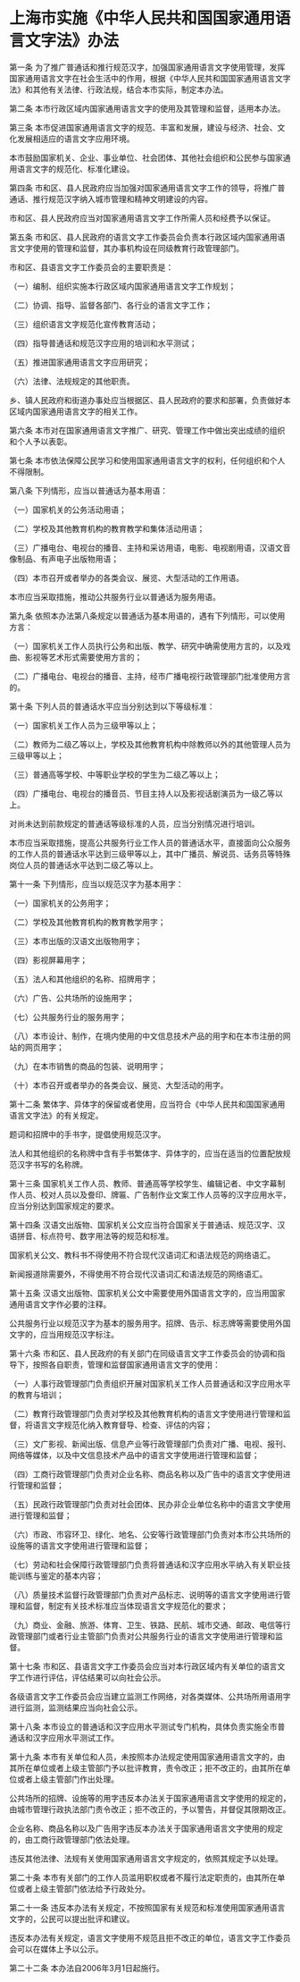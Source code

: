 # 上海市实施《中华人民共和国国家通用语言文字法》办法

<!-- INFO END -->

第一条 为了推广普通话和推行规范汉字，加强国家通用语言文字使用管理，发挥国家通用语言文字在社会生活中的作用，根据《中华人民共和国国家通用语言文字法》和其他有关法律、行政法规，结合本市实际，制定本办法。

第二条 本市行政区域内国家通用语言文字的使用及其管理和监督，适用本办法。

第三条 本市促进国家通用语言文字的规范、丰富和发展，建设与经济、社会、文化发展相适应的语言文字应用环境。

本市鼓励国家机关、企业、事业单位、社会团体、其他社会组织和公民参与国家通用语言文字的规范化、标准化建设。

第四条 市和区、县人民政府应当加强对国家通用语言文字工作的领导，将推广普通话、推行规范汉字纳入城市管理和精神文明建设的内容。

市和区、县人民政府应当对国家通用语言文字工作所需人员和经费予以保证。

第五条 市和区、县人民政府的语言文字工作委员会负责本行政区域内国家通用语言文字使用的管理和监督，其办事机构设在同级教育行政管理部门。

市和区、县语言文字工作委员会的主要职责是：

（一）编制、组织实施本行政区域内国家通用语言文字工作规划；

（二）协调、指导、监督各部门、各行业的语言文字工作；

（三）组织语言文字规范化宣传教育活动；

（四）指导普通话和规范汉字应用的培训和水平测试；

（五）推进国家通用语言文字应用研究；

（六）法律、法规规定的其他职责。

乡、镇人民政府和街道办事处应当根据区、县人民政府的要求和部署，负责做好本区域内国家通用语言文字的相关工作。

第六条 本市对在国家通用语言文字推广、研究、管理工作中做出突出成绩的组织和个人予以表彰。

第七条 本市依法保障公民学习和使用国家通用语言文字的权利，任何组织和个人不得限制。

第八条 下列情形，应当以普通话为基本用语：

（一）国家机关的公务活动用语；

（二）学校及其他教育机构的教育教学和集体活动用语；

（三）广播电台、电视台的播音、主持和采访用语，电影、电视剧用语，汉语文音像制品、有声电子出版物用语；

（四）本市召开或者举办的各类会议、展览、大型活动的工作用语。

本市应当采取措施，推动公共服务行业以普通话为服务用语。

第九条 依照本办法第八条规定以普通话为基本用语的，遇有下列情形，可以使用方言：

（一）国家机关工作人员执行公务和出版、教学、研究中确需使用方言的，以及戏曲、影视等艺术形式需要使用方言的；

（二）广播电台、电视台的播音、主持，经市广播电视行政管理部门批准使用方言的。

第十条 下列人员的普通话水平应当分别达到以下等级标准：

（一）国家机关工作人员为三级甲等以上；

（二）教师为二级乙等以上，学校及其他教育机构中除教师以外的其他管理人员为三级甲等以上；

（三）普通高等学校、中等职业学校的学生为二级乙等以上；

（四）广播电台、电视台的播音员、节目主持人以及影视话剧演员为一级乙等以上。

对尚未达到前款规定的普通话等级标准的人员，应当分别情况进行培训。

本市应当采取措施，提高公共服务行业工作人员的普通话水平，直接面向公众服务的工作人员的普通话水平达到三级甲等以上，其中广播员、解说员、话务员等特殊岗位人员的普通话水平达到二级乙等以上。

第十一条 下列情形，应当以规范汉字为基本用字：

（一）国家机关的公务用字；

（二）学校及其他教育机构的教育教学用字；

（三）本市出版的汉语文出版物用字；

（四）影视屏幕用字；

（五）法人和其他组织的名称、招牌用字；

（六）广告、公共场所的设施用字；

（七）公共服务行业的服务用字；

（八）本市设计、制作，在境内使用的中文信息技术产品的用字和在本市注册的网站的网页用字；

（九）在本市销售的商品的包装、说明用字；

（十）本市召开或者举办的各类会议、展览、大型活动的用字。

第十二条 繁体字、异体字的保留或者使用，应当符合《中华人民共和国国家通用语言文字法》的有关规定。

题词和招牌中的手书字，提倡使用规范汉字。

法人和其他组织的名称牌中含有手书繁体字、异体字的，应当在适当的位置配放规范汉字书写的名称牌。

第十三条 国家机关工作人员、教师、普通高等学校学生、编辑记者、中文字幕制作人员、校对人员以及誊印、牌匾、广告制作业文案工作人员等的汉字应用水平，应当分别达到国家规定的要求。

第十四条 汉语文出版物、国家机关公文应当符合国家关于普通话、规范汉字、汉语拼音、标点符号、数字用法等的规范和标准。

国家机关公文、教科书不得使用不符合现代汉语词汇和语法规范的网络语汇。

新闻报道除需要外，不得使用不符合现代汉语词汇和语法规范的网络语汇。

第十五条 汉语文出版物、国家机关公文中需要使用外国语言文字的，应当用国家通用语言文字作必要的注释。

公共服务行业以规范汉字为基本的服务用字。招牌、告示、标志牌等需要使用外国文字的，应当用规范汉字标注。

第十六条 市和区、县人民政府的有关部门在同级语言文字工作委员会的协调和指导下，按照各自职责，管理和监督国家通用语言文字的使用：

（一）人事行政管理部门负责组织开展对国家机关工作人员普通话和汉字应用水平的教育与培训；

（二）教育行政管理部门负责对学校及其他教育机构的语言文字使用进行管理和监督，将语言文字规范化纳入教育督导、检查、评估的内容；

（三）文广影视、新闻出版、信息产业等行政管理部门负责对广播、电视、报刊、网络等媒体，以及中文信息技术产品中的语言文字使用进行管理和监督；

（四）工商行政管理部门负责对企业名称、商品名称以及广告中的语言文字使用进行管理和监督；

（五）民政行政管理部门负责对社会团体、民办非企业单位名称中的语言文字使用进行管理和监督；

（六）市政、市容环卫、绿化、地名、公安等行政管理部门负责对本市公共场所的设施等的语言文字使用进行管理和监督；

（七）劳动和社会保障行政管理部门负责将普通话和汉字应用水平纳入有关职业技能训练与鉴定的基本内容；

（八）质量技术监督行政管理部门负责对产品标志、说明等的语言文字使用进行管理和监督，制定有关技术标准应当体现语言文字规范化的要求；

（九）商业、金融、旅游、体育、卫生、铁路、民航、城市交通、邮政、电信等行政管理部门或者行业主管部门负责对公共服务行业的语言文字使用进行管理和监督。

第十七条 市和区、县语言文字工作委员会应当对本行政区域内有关单位的语言文字工作进行评估，评估结果可以向社会公示。

各级语言文字工作委员会应当建立监测工作网络，对各类媒体、公共场所用语用字进行监测，监测结果应当向社会公示。

第十八条 本市设立的普通话和汉字应用水平测试专门机构，具体负责实施全市普通话和汉字应用水平测试工作。

第十九条 本市有关单位和人员，未按照本办法规定使用国家通用语言文字的，由其所在单位或者上级主管部门予以批评教育，责令改正；拒不改正的，由其所在单位或者上级主管部门作出处理。

公共场所的招牌、设施等的用字违反本办法关于国家通用语言文字使用的规定的，由城市管理行政执法部门责令改正；拒不改正的，予以警告，并督促其限期改正。

企业名称、商品名称以及广告用字违反本办法关于国家通用语言文字使用的规定的，由工商行政管理部门依法处理。

违反其他法律、法规有关使用国家通用语言文字规定的，依照其规定予以处理。

第二十条 本市有关部门的工作人员滥用职权或者不履行法定职责的，由其所在单位或者上级主管部门依法给予行政处分。

第二十一条 违反本办法有关规定，不按照国家有关规范和标准使用国家通用语言文字的，公民可以提出批评和建议。

违反本办法有关规定，语言文字使用不规范且拒不改正的单位，语言文字工作委员会可以在媒体上予以公示。

第二十二条 本办法自2006年3月1日起施行。